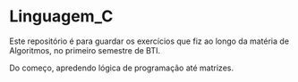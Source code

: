 # Linguagem_C
Este repositório é para guardar os exercícios que fiz ao longo da matéria de Algoritmos, no primeiro semestre de BTI.

Do começo, apredendo lógica de programação até matrizes.
